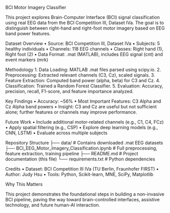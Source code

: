 BCI Motor Imagery Classifier

This project explores Brain-Computer Interface (BCI) signal classification using real EEG data from the BCI Competition III, Dataset IVa. The goal is to distinguish between right-hand and right-foot motor imagery based on EEG band power features.

Dataset Overview
	•	Source: BCI Competition III, Dataset IVa
	•	Subjects: 5 healthy individuals
	•	Channels: 118 EEG channels
	•	Classes: Right hand (1), Right foot (2)
	•	Data Format: .mat (MATLAB), includes EEG signal (cnt) and event markers (mrk)

Methodology
	1.	Data Loading: MATLAB .mat files parsed using scipy.io.
	2.	Preprocessing: Extracted relevant channels (C3, Cz), scaled signals.
	3.	Feature Extraction: Computed band power (alpha, beta) for C3 and Cz.
	4.	Classification: Trained a Random Forest Classifier.
	5.	Evaluation: Accuracy, precision, recall, F1-score, and feature importance analyzed.

Key Findings
	•	Accuracy: ~56%
	•	Most Important Features: C3 Alpha and Cz Alpha band powers
	•	Insight: C3 and Cz are useful but not sufficient alone; further features or channels may improve performance.

Future Work
	•	Include additional motor-related channels (e.g., C1, C4, FCz)
	•	Apply spatial filtering (e.g., CSP)
	•	Explore deep learning models (e.g., CNN, LSTM)
	•	Evaluate across multiple subjects

Repository Structure
├── data/               # Contains downloaded .mat EEG datasets
├── BCI_EEG_Motor_Imagery_Classification.ipynb      # Full preprocessing, feature extraction, training pipeline
├── README.md           # Project documentation (this file)
└── requirements.txt    # Python dependencies

Credits
	•	Dataset: BCI Competition III IVa (TU Berlin, Fraunhofer FIRST)
	•	Author: Judy Hsu
	•	Tools: Python, Scikit-learn, MNE, SciPy, Matplotlib

Why This Matters

This project demonstrates the foundational steps in building a non-invasive BCI pipeline, paving the way toward brain-controlled interfaces, assistive technology, and future human-AI interaction.
